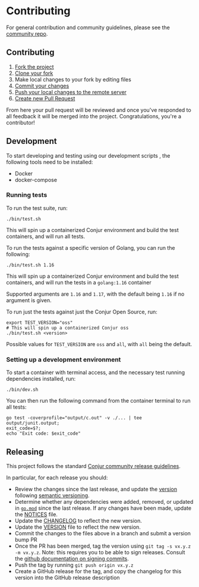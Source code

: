 # Contributing

For general contribution and community guidelines, please see the [community repo](https://github.com/cyberark/community).

## Contributing

1. [Fork the project](https://help.github.com/en/github/getting-started-with-github/fork-a-repo)
2. [Clone your fork](https://help.github.com/en/github/creating-cloning-and-archiving-repositories/cloning-a-repository)
3. Make local changes to your fork by editing files
3. [Commit your changes](https://help.github.com/en/github/managing-files-in-a-repository/adding-a-file-to-a-repository-using-the-command-line)
4. [Push your local changes to the remote server](https://help.github.com/en/github/using-git/pushing-commits-to-a-remote-repository)
5. [Create new Pull Request](https://help.github.com/en/github/collaborating-with-issues-and-pull-requests/creating-a-pull-request-from-a-fork)

From here your pull request will be reviewed and once you've responded to all
feedback it will be merged into the project. Congratulations, you're a
contributor!

## Development
To start developing and testing using our development scripts ,
the following tools need to be installed:

  - Docker
  - docker-compose

### Running tests

To run the test suite, run:
```shell
./bin/test.sh
```

This will spin up a containerized Conjur environment and build the test containers,
and will run all tests.

To run the tests against a specific version of Golang, you can run the following:
```shell
./bin/test.sh 1.16
```

This will spin up a containerized Conjur environment and build the test containers,
and will run the tests in a `golang:1.16` container

Supported arguments are `1.16` and `1.17`, with the
default being `1.16` if no argument is given.

To run just the tests against just the Conjur Open Source, run:

```shell
export TEST_VERSION="oss"
# This will spin up a containerized Conjur oss
./bin/test.sh <version>
```

Possible values for `TEST_VERSION` are `oss` and `all`, with `all`
being the default.

### Setting up a development environment
To start a container with terminal access, and the necessary
test running dependencies installed, run:

```shell
./bin/dev.sh
```

You can then run the following command from the container terminal to run
all tests:

```shell
go test -coverprofile="output/c.out" -v ./... | tee output/junit.output;
exit_code=$?;
echo "Exit code: $exit_code"
```

## Releasing

This project follows the standard [Conjur community release guidelines](https://github.com/cyberark/community/blob/main/Conjur/CONTRIBUTING.md#release-process).

In particular, for each release you should:

- Review the changes since the last release, and update the [version](./VERSION)
  following [semantic versioning](https://semver.org/).
- Determine whether any dependencies were added, removed, or updated in
  [`go.mod`](./go.mod) since the last release. If any changes have been made,
  update the [NOTICES](./NOTICES.txt) file.
- Update the [CHANGELOG](./CHANGELOG.md) to reflect the new version.
- Update the [VERSION](./VERSION) file to reflect the new version.
- Commit the changes to the files above in a branch and submit a version bump PR
- Once the PR has been merged, tag the version using
  `git tag -s vx.y.z -m vx.y.z`. Note: this requires you to be able to sign
  releases. Consult the [github documentation on signing commits](https://help.github.com/articles/signing-commits-with-gpg/).
- Push the tag by running `git push origin vx.y.z`
- Create a GitHub release for the tag, and copy the changelog for this version
  into the GitHub release description
